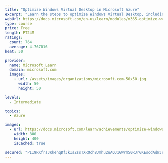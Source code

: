 ```yaml
---
title: "Optimize Windows Virtual Desktop in Microsoft Azure"
excerpt: "Learn the steps to optimize Windows Virtual Desktop, including how to take advantage of new storage, file management, and automated scaling options."
webUrl: https://docs.microsoft.com/en-us/learn/modules/m365-optimize-wvd/
type: course
price: Free
length: PT24M
ratings:
  count: 764
  average: 4.767016
heat: 50

provider:
  name: Microsoft Learn
  domain: microsoft.com
  images:
    - url: /assets/images/organizations/microsoft.com-50x50.jpg
      width: 50
      height: 50

levels:
  - Intermediate

topics:
  - Azure

images:
  - url: https://docs.microsoft.com/learn/achievements/optimize-windows-virtual-desktop-social.png
    width: 800
    height: 400
    isCached: true

secured: "PII9RKfrs3KkehqDfJkIsZssTXROch8Jmhu2uAQJ1GWYm50RJrGKEsodAdWJrBodAhXPAuIpAdsn2E3X8clPCbXee1t3N0c6YIMmG5mhRY/FDEcYsuFPeRgnHbQlPDuzeDzLn8z+1yi7igWw7YZwQe2ZYQJuOnfk8yFbLM8349Vzmgyu9gGwBrexE8cDwNpQsCYZNEbDfm3x8AxM3URn0XECT5aafUVVLvhWUL8l0YstbCpc5q/YT3vvLioPVRF9Mct8RndsgMFWyhQIvuckkAadTgylBXs3nP2/WAMiSKy0p65Wd2zxqbir0Iv/DcgWjdYlPvxgIoi9WirF8P7k/DXSotzVDkUuveK/dMo5etKPTdUzWOD0KWkqBq0Dv+qkDfyPkLJuFA9vRWylT+m2POujEDJ/SEwa1LSuK10GwcA=;4uC3rUCJ3Gu3u2ISCniJtw=="
---
```


